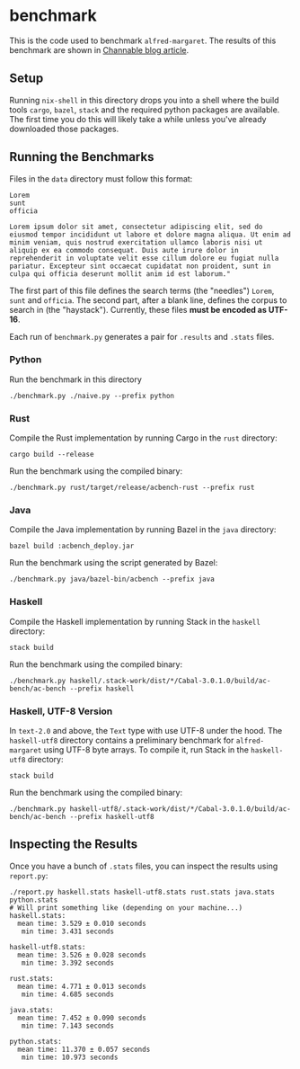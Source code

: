 # benchmark

This is the code used to benchmark `alfred-margaret`.
The results of this benchmark are shown in [Channable blog article](https://www.channable.com/tech/how-we-made-haskell-search-strings-as-fast-as-rust).

## Setup

Running `nix-shell` in this directory drops you into a shell where the build tools `cargo`, `bazel`, `stack` and the required python packages are available.
The first time you do this will likely take a while unless you've already downloaded those packages.

## Running the Benchmarks

Files in the `data` directory must follow this format:

```
Lorem
sunt
officia

Lorem ipsum dolor sit amet, consectetur adipiscing elit, sed do eiusmod tempor incididunt ut labore et dolore magna aliqua. Ut enim ad minim veniam, quis nostrud exercitation ullamco laboris nisi ut aliquip ex ea commodo consequat. Duis aute irure dolor in reprehenderit in voluptate velit esse cillum dolore eu fugiat nulla pariatur. Excepteur sint occaecat cupidatat non proident, sunt in culpa qui officia deserunt mollit anim id est laborum."
```

The first part of this file defines the search terms (the "needles") `Lorem`, `sunt` and `officia`.
The second part, after a blank line, defines the corpus to search in  (the "haystack").
Currently, these files **must be encoded as UTF-16**.

Each run of `benchmark.py` generates a pair for `.results` and `.stats` files.

### Python

Run the benchmark in this directory

```
./benchmark.py ./naive.py --prefix python
```

### Rust

Compile the Rust implementation by running Cargo in the `rust` directory:

```
cargo build --release
```

Run the benchmark using the compiled binary:

```
./benchmark.py rust/target/release/acbench-rust --prefix rust
```

### Java

Compile the Java implementation by running Bazel in the `java` directory:

```
bazel build :acbench_deploy.jar
```

Run the benchmark using the script generated by Bazel:

```
./benchmark.py java/bazel-bin/acbench --prefix java
```

### Haskell

Compile the Haskell implementation by running Stack in the `haskell` directory:

```
stack build
```

Run the benchmark using the compiled binary:

```
./benchmark.py haskell/.stack-work/dist/*/Cabal-3.0.1.0/build/ac-bench/ac-bench --prefix haskell
```

### Haskell, UTF-8 Version

In `text-2.0` and above, the `Text` type with use UTF-8 under the hood.
The `haskell-utf8` directory contains a preliminary benchmark for `alfred-margaret` using UTF-8 byte arrays.
To compile it, run Stack in the `haskell-utf8` directory:

```
stack build
```

Run the benchmark using the compiled binary:

```
./benchmark.py haskell-utf8/.stack-work/dist/*/Cabal-3.0.1.0/build/ac-bench/ac-bench --prefix haskell-utf8
```

## Inspecting the Results

Once you have a bunch of `.stats` files, you can inspect the results using `report.py`:

```
./report.py haskell.stats haskell-utf8.stats rust.stats java.stats python.stats
# Will print something like (depending on your machine...)
haskell.stats:
  mean time: 3.529 ± 0.010 seconds
   min time: 3.431 seconds

haskell-utf8.stats:
  mean time: 3.526 ± 0.028 seconds
   min time: 3.392 seconds

rust.stats:
  mean time: 4.771 ± 0.013 seconds
   min time: 4.685 seconds

java.stats:
  mean time: 7.452 ± 0.090 seconds
   min time: 7.143 seconds

python.stats:
  mean time: 11.370 ± 0.057 seconds
   min time: 10.973 seconds
```